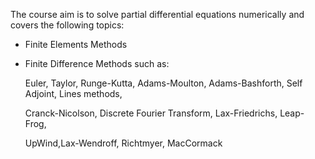 The course aim is to solve partial differential equations numerically and covers the following topics:
  - Finite Elements Methods
  - Finite Difference Methods such as:

      Euler, Taylor, Runge-Kutta, Adams-Moulton, Adams-Bashforth, Self Adjoint, Lines methods,

      Cranck-Nicolson, Discrete Fourier Transform, Lax-Friedrichs, Leap-Frog,       

      UpWind,Lax-Wendroff, Richtmyer, MacCormack
